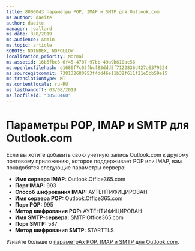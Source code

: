 ```yaml
---
title: 8000043 параметры POP, IMAP и SMTP для Outlook.com
ms.author: daeite
author: daeite
manager: joallard
ms.date: 3/8/2019
ms.audience: Admin
ms.topic: article
ROBOTS: NOINDEX, NOFOLLOW
localization_priority: Normal
ms.assetid: 16b5fbc6-6f45-4707-97bb-49a9b610ac56
ms.openlocfilehash: e1686f7c03fbcf83ddd5f7122836d427a6379324
ms.sourcegitcommit: 738132680953f4dd46e11b32f611f21e5bb59e15
ms.translationtype: MT
ms.contentlocale: ru-RU
ms.lasthandoff: 03/08/2019
ms.locfileid: "30510460"
---
```

# <a name="pop-imap-and-smtp-settings-for-outlookcom"></a>Параметры POP, IMAP и SMTP для Outlook.com

Если вы хотите добавить свою учетную запись Outlook.com к другому почтовому приложению, которое поддерживает POP или IMAP, вам понадобятся следующие параметры сервера:
  
- **Имя сервера IMAP:** Outlook.Office365.com 
- **Порт IMAP:** 993   
- **Способ шифрования IMAP:** АУТЕНТИФИЦИРОВАН   
- **Имя сервера POP:** Outlook.Office365.com  
- **Порт POP:** 995  
- **Метод шифрования POP:** АУТЕНТИФИЦИРОВАН  
- **Имя SMTP-сервера:** SMTP.Office365.com 
- **Порт SMTP:** 587 
- **Метод шифрования SMTP:** STARTTLS 

Узнайте больше о [параметрАх POP, IMAP и SMTP для Outlook.com](https://go.microsoft.com/fwlink/p/?linkid=2001402&amp;clcid=0x409).